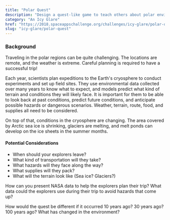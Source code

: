 ```yaml
---
title: "Polar Quest"
description: "Design a quest-like game to teach others about polar environments and how they are changing. Use NASA data to help adventurers plan their quest and present them with challenges along the way."
category: "An Icy Glare"
href: "https://2018.spaceappschallenge.org/challenges/icy-glare/polar-quest/details"
slug: "icy-glare/polar-quest"
---
```

### Background

Traveling in the polar regions can be quite challenging. The locations are remote, and the weather is extreme. Careful planning is required to have a successful trip!

Each year, scientists plan expeditions to the Earth's cryosphere to conduct experiments and set up field sites. They use environmental data collected over many years to know what to expect, and models predict what kind of terrain and conditions they will likely face. It is important for them to be able to look back at past conditions, predict future conditions, and anticipate possible hazards or dangerous scenarios. Weather, terrain, route, food, and supplies all need to be considered.

On top of that, conditions in the cryosphere are changing. The area covered by Arctic sea ice is shrinking, glaciers are melting, and melt ponds can develop on the ice sheets in the summer months.

#### Potential Considerations

* When should your explorers leave?
* What kind of transportation will they take?
* What hazards will they face along the way?
* What supplies will they pack?
* What will the terrain look like (Sea ice? Glaciers?)

How can you present NASA data to help the explorers plan their trip? What data could the explorers use during their trip to avoid hazards that come up?

How would the quest be different if it occurred 10 years ago? 30 years ago? 100 years ago? What has changed in the environment?
